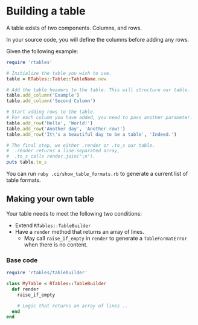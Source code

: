 # Building a table

A table exists of two components. Columns, and rows.

In your source code, you will define the columns before adding any rows.

Given the following example:
```ruby
require 'rtables'

# Initialize the table you wish to use.
table = RTables::Table::TableName.new

# Add the table headers to the table. This will structure our table.
table.add_column('Example')
table.add_column('Second Column')

# Start adding rows to the table.
# For each column you have added, you need to pass another parameter.
table.add_row('Hello', 'World!')
table.add_row('Another day', 'Another row!')
table.add_row('It\'s a beautiful day to be a table', 'Indeed.')

# The final step, we either .render or .to_s our table.
#  .render returns a line-separated array,
#  .to_s calls render.join("\n").
puts table.to_s
```

You can run `ruby .ci/show_table_formats.rb` to generate a current list of table formats.

## Making your own table
Your table needs to meet the following two conditions:

- Extend `RTables::TableBuilder`
- Have a `render` method that returns an array of lines.
  - May call `raise_if_empty` in `render` to generate a `TableFormatError` when there is no content.

### Base code

```ruby
require 'rtables/tablebuilder'

class MyTable < RTables::TableBuilder
  def render
    raise_if_empty

    # Logic that returns an array of lines ..
  end
end
